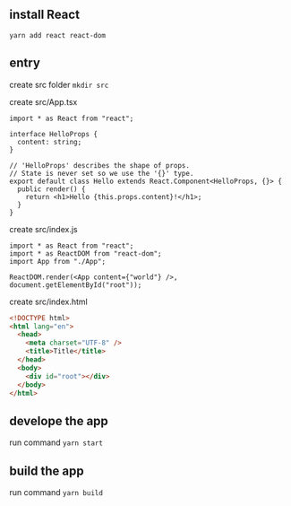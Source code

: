 ## install React

`yarn add react react-dom`

## entry

create src folder
`mkdir src`

create src/App.tsx

```tsx
import * as React from "react";

interface HelloProps {
  content: string;
}

// 'HelloProps' describes the shape of props.
// State is never set so we use the '{}' type.
export default class Hello extends React.Component<HelloProps, {}> {
  public render() {
    return <h1>Hello {this.props.content}!</h1>;
  }
}
```

create src/index.js

```tsx
import * as React from "react";
import * as ReactDOM from "react-dom";
import App from "./App";

ReactDOM.render(<App content={"world"} />, document.getElementById("root"));
```

create src/index.html

```html
<!DOCTYPE html>
<html lang="en">
  <head>
    <meta charset="UTF-8" />
    <title>Title</title>
  </head>
  <body>
    <div id="root"></div>
  </body>
</html>
```

## develope the app

run command
`yarn start`

## build the app

run command
`yarn build`
